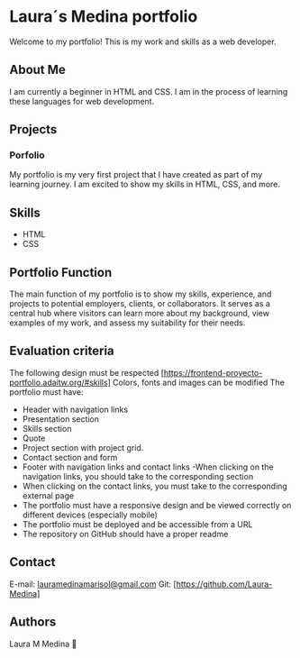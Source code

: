 # Laura´s Medina portfolio
Welcome to my portfolio! This is my work and skills as a web developer.
## About Me
I am currently a beginner in HTML and CSS. I am in the process of learning these languages for web development.
## Projects
### Porfolio
My portfolio is my very first project that I have created as part of my learning journey.
I am excited to show my skills in HTML, CSS, and more.
## Skills
- HTML
- CSS
## Portfolio Function
The main function of my portfolio is to show my skills, experience, and projects to potential employers, clients, or collaborators. 
It serves as a central hub where visitors can learn more about my background, view examples of my work, and assess my suitability for their needs.
## Evaluation criteria
The following design must be respected [https://frontend-proyecto-portfolio.adaitw.org/#skills]
Colors, fonts and images can be modified
    The portfolio must have:
- Header with navigation links
- Presentation section
- Skills section
- Quote 
- Project section with project grid.
- Contact section and form
- Footer with navigation links and contact links
-When clicking on the navigation links, you should take to the corresponding section
- When clicking on the contact links, you must take to the corresponding external page
- The portfolio must have a responsive design and be viewed correctly on different devices (especially mobile)
- The portfolio must be deployed and be accessible from a URL
- The repository on GitHub should have a proper readme
## Contact
E-mail: lauramedinamarisol@gmail.com
Git: [https://github.com/Laura-Medina]
## Authors
Laura M Medina :stars:

